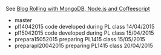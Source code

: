 See 
[Blog Rolling with MongoDB, Node.js and Coffeescript](http://blog.james-carr.org/2012/01/16/blog-rolling-with-mongodb-node-js-and-coffeescript/)

*  master
*  pl14042015         code developed during PL class 14/04/2015
*  pl15042015         code developed during PL class 15/04/2015
*  prepara15052015    preparing PL1415 class 15/05/2015
*  preparapl20042015  preparing PL1415 class 20/04/2015
